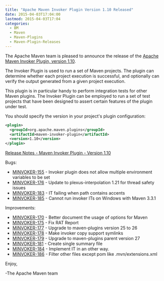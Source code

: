 ```yaml
---
title: "Apache Maven Invoker Plugin Version 1.10 Released"
date: 2015-04-03T17:04:00
lastmod: 2015-04-03T17:04
categories:
  - BM
  - Maven
  - Maven-Plugins
  - Maven-Plugin-Releases
---
```

The Apache Maven team is pleased to announce the release of the 
[Apache Maven Invoker Plugin, version 1.10](http://maven.apache.org/plugins/maven-invoker-plugin/).

The Invoker Plugin is used to run a set of Maven projects. The plugin can
determine whether each project execution is successful, and optionally can
verify the output generated from a given project execution.

This plugin is in particular handy to perform integration tests for other Maven
plugins. The Invoker Plugin can be employed to run a set of test projects that
have been designed to assert certain features of the plugin under test.

You should specify the version in your project's plugin configuration:

```xml
<plugin>
  <groupId>org.apache.maven.plugins</groupId>
  <artifactId>maven-invoker-plugin</artifactId>
  <version>1.10</version>
</plugin>
```
<!-- more -->

[Release Notes - Maven Invoker Plugin - Version 1.10](http://jira.codehaus.org/secure/ReleaseNote.jspa?projectId=11441&version=20479)

Bugs:

 * [MINVOKER-155](https://issues.apache.org/jira/browse/MINVOKER-155) - Invoker plugin does not allow multiple environment variables to be set
 * [MINVOKER-176](https://issues.apache.org/jira/browse/MINVOKER-176) - Update to plexus-interpolation 1.21 for thread safety issues
 * [MINVOKER-183](https://issues.apache.org/jira/browse/MINVOKER-183) - IT failing when path contains accents
 * [MINVOKER-185](https://issues.apache.org/jira/browse/MINVOKER-185) - Cannot run invoker ITs on Windows with Maven 3.3.1

Improvements:

 * [MINVOKER-170](https://issues.apache.org/jira/browse/MINVOKER-170) - Better document the usage of options for Maven
 * [MINVOKER-175](https://issues.apache.org/jira/browse/MINVOKER-175) - Fix RAT Report
 * [MINVOKER-177](https://issues.apache.org/jira/browse/MINVOKER-177) - Upgrade to maven-plugins version 25 to 26
 * [MINVOKER-178](https://issues.apache.org/jira/browse/MINVOKER-178) - Make invoker copy support symlinks
 * [MINVOKER-179](https://issues.apache.org/jira/browse/MINVOKER-179) - Upgrade to maven-plugins parent version 27
 * [MINVOKER-181](https://issues.apache.org/jira/browse/MINVOKER-181) - Create single summary file
 * [MINVOKER-184](https://issues.apache.org/jira/browse/MINVOKER-184) - Implement IT in an other way.
 * [MINVOKER-186](https://issues.apache.org/jira/browse/MINVOKER-186) - Filter other files except pom like .mvn/extensions.xml

Enjoy,

-The Apache Maven team

